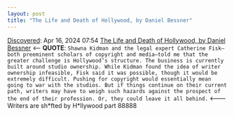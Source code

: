```yaml
---
layout: post
title: "The Life and Death of Hollywood, by Daniel Bessner"
---
```

[Discovered](http://rolandtanglao.com/2020/07/29/p1-blogthis-checkvist-list-links-to-blog/): Apr 16, 2024 07:54 [The Life and Death of Hollywood, by Daniel Bessner](https://harpers.org/archive/2024/05/the-life-and-death-of-hollywood-daniel-bessner/) <-- **QUOTE**: `Shawna Kidman and the legal expert Catherine Fisk—both preeminent scholars of copyright and media—told me that the greater challenge is Hollywood’s structure. The business is currently built around studio ownership. While Kidman found the idea of writer ownership infeasible, Fisk said it was possible, though it would be extremely difficult. Pushing for copyright would essentially mean going to war with the studios. But if things continue on their current path, writers may have to weigh such hazards against the prospect of the end of their profession. Or, they could leave it all behind.` <--- Writers are sh\*fted by H\*llywood part 88888
